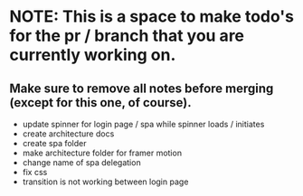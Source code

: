 # NOTE: This is a space to make todo's for the pr / branch that you are currently working on. 
Make sure to remove all notes before merging (except for this one, of course).
----------------------------------------------------------------------------------------------------
* update spinner for login page / spa while spinner loads / initiates 
* create architecture docs
* create spa folder
* make architecture folder for framer motion
* change name of spa delegation
* fix css
* transition is not working between login page
